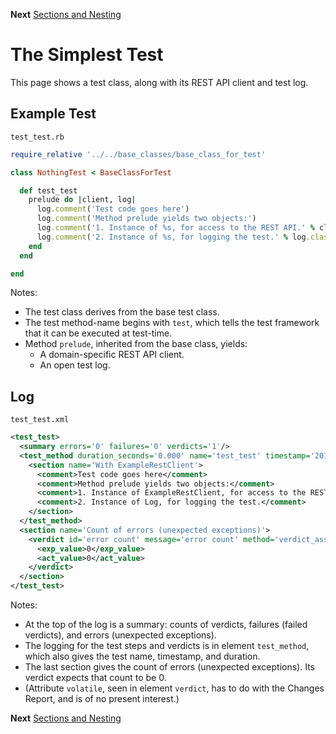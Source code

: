 <!--- GENERATED FILE, DO NOT EDIT --->
**Next** [Sections and Nesting](./Sections.md)


# The Simplest Test

This page shows a test class, along with its REST API client and test log.

## Example Test

<code>test_test.rb</code>
```ruby
require_relative '../../base_classes/base_class_for_test'

class NothingTest < BaseClassForTest

  def test_test
    prelude do |client, log|
      log.comment('Test code goes here')
      log.comment('Method prelude yields two objects:')
      log.comment('1. Instance of %s, for access to the REST API.' % client.class.name)
      log.comment('2. Instance of %s, for logging the test.' % log.class.name)
    end
  end

end
```

Notes:

- The test class derives from the base test class.
- The test method-name begins with <code>test</code>, which tells the test framework that it can be executed at test-time.
- Method <code>prelude</code>, inherited from the base class, yields:
  - A domain-specific REST API client.
  - An open test log.

## Log

<code>test_test.xml</code>
```xml
<test_test>
  <summary errors='0' failures='0' verdicts='1'/>
  <test_method duration_seconds='0.000' name='test_test' timestamp='2017-09-29-Fri-12.00.35.425'>
    <section name='With ExampleRestClient'>
      <comment>Test code goes here</comment>
      <comment>Method prelude yields two objects:</comment>
      <comment>1. Instance of ExampleRestClient, for access to the REST API.</comment>
      <comment>2. Instance of Log, for logging the test.</comment>
    </section>
  </test_method>
  <section name='Count of errors (unexpected exceptions)'>
    <verdict id='error count' message='error count' method='verdict_assert_equal?' outcome='passed' volatile='true'>
      <exp_value>0</exp_value>
      <act_value>0</act_value>
    </verdict>
  </section>
</test_test>
```

Notes:

- At the top of the log is a summary:  counts of verdicts, failures (failed verdicts), and errors (unexpected exceptions).
- The logging for the test steps and verdicts is in element <code>test_method</code>, which also gives the test name, timestamp, and duration.
- The last section gives the count of errors (unexpected exceptions).  Its verdict expects that count to be 0.
- (Attribute <code>volatile</code>, seen in element <code>verdict</code>, has to do with the Changes Report, and is of no present interest.)

**Next** [Sections and Nesting](./Sections.md)

